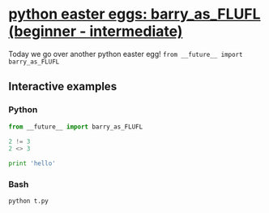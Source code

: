 # [python easter eggs: barry\_as\_FLUFL (beginner - intermediate)](https://youtu.be/0vRwC-F7FF0)

Today we go over another python easter egg!  `from __future__ import barry_as_FLUFL`

## Interactive examples

### Python

```python
from __future__ import barry_as_FLUFL

2 != 3
2 <> 3

print 'hello'
```

### Bash

```bash
python t.py
```
